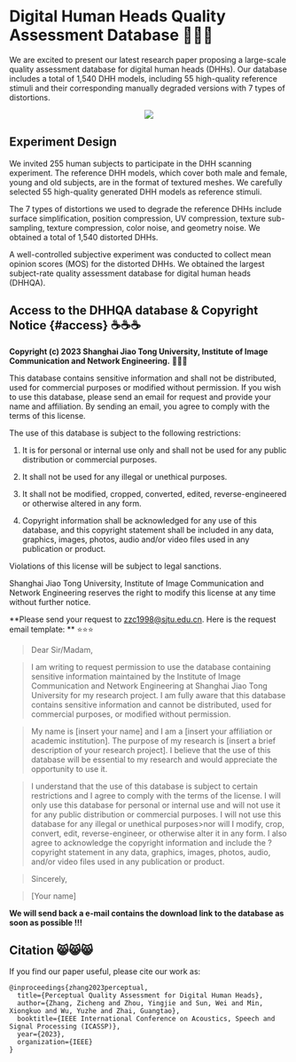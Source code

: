 # Digital Human Heads Quality Assessment Database 🚀🚀🚀

We are excited to present our latest research paper proposing a large-scale quality assessment database for digital human heads (DHHs). Our database includes a total of 1,540 DHH models, including 55 high-quality reference stimuli and their corresponding manually degraded versions with 7 types of distortions. 

<p align="center">
  <img src="https://github.com/zzc-1998/DHHQA/blob/main/sample.jpg" />
</p>

## Experiment Design

We invited 255 human subjects to participate in the DHH scanning experiment. The reference DHH models, which cover both male and female, young and old subjects, are in the format of textured meshes. We carefully selected 55 high-quality generated DHH models as reference stimuli.

The 7 types of distortions we used to degrade the reference DHHs include surface simplification, position compression, UV compression, texture sub-sampling, texture compression, color noise, and geometry noise. We obtained a total of 1,540 distorted DHHs.

A well-controlled subjective experiment was conducted to collect mean opinion scores (MOS) for the distorted DHHs. We obtained the largest subject-rate quality assessment database for digital human heads (DHHQA).

## Access to the DHHQA database \& Copyright Notice {#access} ☕☕☕ 
**Copyright (c) 2023 Shanghai Jiao Tong University, Institute of Image Communication and Network Engineering.** 🌟🌟🌟

This database contains sensitive information and shall not be distributed, used for commercial purposes or modified without permission. If you wish to use this database, please send an email for request and provide your name and affiliation. By sending an email, you agree to comply with the terms of this license.

The use of this database is subject to the following restrictions:

1. It is for personal or internal use only and shall not be used for any public distribution or commercial purposes.

2. It shall not be used for any illegal or unethical purposes.

3. It shall not be modified, cropped, converted, edited, reverse-engineered or otherwise altered in any form.

4. Copyright information shall be acknowledged for any use of this database, and this copyright statement shall be included in any data, graphics, images, photos, audio and/or video files used in any publication or product.

Violations of this license will be subject to legal sanctions.

Shanghai Jiao Tong University, Institute of Image Communication and Network Engineering reserves the right to modify this license at any time without further notice.

**Please send your request to zzc1998@sjtu.edu.cn. Here is the request email template: ** ⭐⭐⭐

>Dear Sir/Madam,

>I am writing to request permission to use the database containing sensitive information maintained by the Institute of Image Communication and Network Engineering at Shanghai Jiao Tong University for my research project. I am fully aware that this database contains sensitive information and cannot be distributed, used for commercial purposes, or modified without permission.

>My name is [insert your name] and I am a [insert your affiliation or academic institution]. The purpose of my research is [insert a brief description of your research project]. I believe that the use of this database will be essential to my research and would appreciate the opportunity to use it.

>I understand that the use of this database is subject to certain restrictions and I agree to comply with the terms of the license. I will only use this database for personal or internal use and will not use it for any public distribution or commercial purposes. I will not use this database for any illegal or unethical purposes>nor will I modify, crop, convert, edit, reverse-engineer, or otherwise alter it in any form. I also agree to acknowledge the copyright information and include the ?copyright statement in any data, graphics, images, photos, audio, and/or video files used in any publication or product.

>Sincerely,

>[Your name]

**We will send back a e-mail contains the download link to the database as soon as possible !!!**

## Citation 😸😸😸
If you find our paper useful, please cite our work as:
```
@inproceedings{zhang2023perceptual,
  title={Perceptual Quality Assessment for Digital Human Heads},
  author={Zhang, Zicheng and Zhou, Yingjie and Sun, Wei and Min, Xiongkuo and Wu, Yuzhe and Zhai, Guangtao},
  booktitle={IEEE International Conference on Acoustics, Speech and Signal Processing (ICASSP)},
  year={2023},
  organization={IEEE}
}
```
